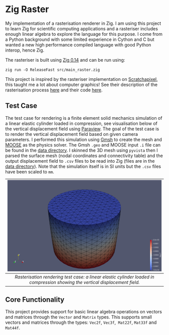 # Zig Raster
My implementation of a rasterisation renderer in Zig. I am using this project to learn Zig for scientific computing applications and a rasteriser includes enough linear algebra to explore the language for this purpose. I come from a Python background with some limited experience in Cython and C but wanted a new high performance compiled language with good Python interop, hence Zig.

The rasteriser is built using [Zig 0.14](https://ziglang.org/download/) and can be run using:
```shell
zig run -O ReleaseFast src/main_raster.zig
```

This project is inspired by the rasteriser implementation on [Scratchapixel](https://www.scratchapixel.com/index.html), this taught me a lot about computer graphics! See their description of the rasterisation process [here](https://www.scratchapixel.com/lessons/3d-basic-rendering/rasterization-practical-implementation/overview-rasterization-algorithm.html) and their code [here](https://github.com/scratchapixel/scratchapixel-code/tree/main/rasterization-practical-implementation).

## Test Case
The test case for rendering is a finite element solid mechanics simulation of a linear elastic cylinder loaded in compression, see visualisation below of the vertical displacement field using [Paraview](https://www.paraview.org/). The goal of the test case is to render the vertical displacement field based on given camera parameters. I performed this simulation using [Gmsh](https://gmsh.info/) to create the mesh and [MOOSE](https://mooseframework.inl.gov/) as the physics solver. The Gmsh `.geo` and MOOSE input `.i` file can be found in the [data directory](https://github.com/ScepticalRabbit/zigraster/tree/main/data). I skinned the 3D mesh using `pyvista` then I parsed the surface mesh (nodal coordinates and connectivity table) and the output displacement field to `.csv` files to be read into Zig (files are in the [data directory](https://github.com/ScepticalRabbit/zigraster/tree/main/data)). Note that the simulation itself is in SI units but the `.csv` files have been scaled to `mm`.

|![fig_test_case_cylinder](images/testcase_cylinder_mesh1_dispy.png)|
|:--:|
|*Rasterisation rendering test case: a linear elastic cylinder loaded in compression showing the vertical displacement field.*|

## Core Functionality
This project provides support for basic linear algebra operations on vectors and matrices through the `Vector` and `Matrix` types. This supports small vectors and matrices through the types: `Vec2f`, `Vec3f`,` Mat22f`, `Mat33f` and `Mat44f`.